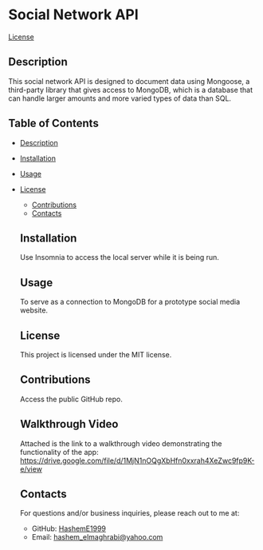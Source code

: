 # Social Network API
  [License](https://img.shields.io/badge/license-MIT-blue.svg)

  ## Description
  This social network API is designed to document data using Mongoose, a third-party library that gives access to MongoDB, which is a database that can handle larger amounts and more varied types of data than SQL.

  ## Table of Contents
  - [Description](#description)
  - [Installation](#installation)
  - [Usage](#usage)
  
- [License](#license)

  - [Contributions](#contributions)
  - [Contacts](#contacts)

  ## Installation
  Use Insomnia to access the local server while it is being run.

  ## Usage
  To serve as a connection to MongoDB for a prototype social media website.

  ## License
  This project is licensed under the MIT license.

  ## Contributions
  Access the public GitHub repo.

  ## Walkthrough Video
  Attached is the link to a walkthrough video demonstrating the functionality of the app: https://drive.google.com/file/d/1MjN1nOQgXbHfn0xxrah4XeZwc9fp9K-e/view

  ## Contacts
  For questions and/or business inquiries, please reach out to me at:
  - GitHub: [HashemE1999](https://github.com/HashemE1999)
  - Email: [hashem_elmaghrabi@yahoo.com](mailto:hashem_elmaghrabi@yahoo.com)